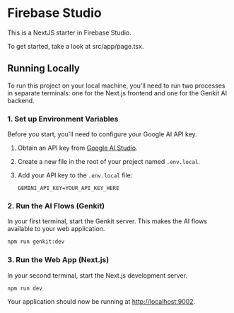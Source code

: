 # Firebase Studio

This is a NextJS starter in Firebase Studio.

To get started, take a look at src/app/page.tsx.

## Running Locally

To run this project on your local machine, you'll need to run two processes in separate terminals: one for the Next.js frontend and one for the Genkit AI backend.

### 1. Set up Environment Variables

Before you start, you'll need to configure your Google AI API key.

1.  Obtain an API key from [Google AI Studio](https://aistudio.google.com/app/apikey).
2.  Create a new file in the root of your project named `.env.local`.
3.  Add your API key to the `.env.local` file:

    ```
    GEMINI_API_KEY=YOUR_API_KEY_HERE
    ```

### 2. Run the AI Flows (Genkit)

In your first terminal, start the Genkit server. This makes the AI flows available to your web application.

```bash
npm run genkit:dev
```

### 3. Run the Web App (Next.js)

In your second terminal, start the Next.js development server.

```bash
npm run dev
```

Your application should now be running at [http://localhost:9002](http://localhost:9002).
